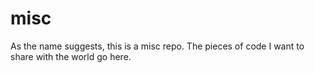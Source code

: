 # misc
As the name suggests, this is a misc repo. The pieces of code I want to share with the world go here.
